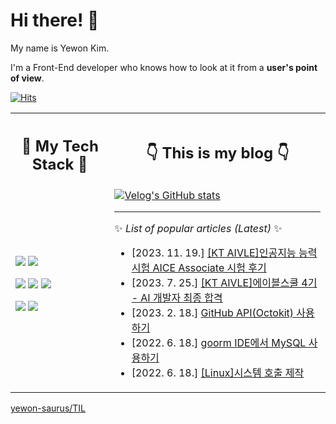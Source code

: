 # Hi there! 👋

My name is Yewon Kim.

I'm a Front-End developer who knows how to look at it from a **user's point of view**.

[![Hits](https://hits.seeyoufarm.com/api/count/incr/badge.svg?url=https%3A%2F%2Fgithub.com%2Fyewon0804%2Fyewon0804&count_bg=%23FF4A9E&title_bg=%23565863&icon=&icon_color=%23E7E7E7&title=hits&edge_flat=false)](https://hits.seeyoufarm.com)

<table>
  <th>
    <h2>👾 My Tech Stack 👾</h2>
  </th>
  <th>
    <h2>👇 This is my blog 👇</h2>
  </th>
  <tr>
    <td>
<img src="https://img.shields.io/badge/React-61DAFB?style=flat-square&logo=React&logoColor=black"/></a>
<img src="https://img.shields.io/badge/JavaScript-F7DF1E?style=flat-square&logo=JavaScript&logoColor=black"/></a>

<img src="https://img.shields.io/badge/Python-3766AB?style=flat-square&logo=Python&logoColor=white"/></a>
<img src="https://img.shields.io/badge/Java-CA4626?style=flat-square&logo=Java&logoColor=white"/></a>
<img src="https://img.shields.io/badge/Kotlin-7F52FF?style=flat-square&logo=Kotlin&logoColor=white"/></a>

<img src="https://img.shields.io/badge/Linux-FCC624?style=flat-square&logo=Linux&logoColor=black"/></a>
<img src="https://img.shields.io/badge/MySQL-4479A1?style=flat-square&logo=MySQL&logoColor=white"/></a>
    </td>
    <td>
[![Velog's GitHub stats](https://velog-readme-stats.vercel.app/api?name=yewon0804)](https://velog.io/@yewon0804)

---

✨ *List of popular articles (Latest)* ✨
- [2023. 11. 19.] [[KT AIVLE]인공지능 능력시험 AICE Associate 시험 후기](https://velog.io/@yewon0804/KT-AIVLE-School인공지능-능력시험-AICE-Associate-시험-후기)
- [2023. 7. 25.] [[KT AIVLE]에이블스쿨 4기 - AI 개발자 최종 합격](https://velog.io/@yewon0804/KT-AIVLE-SchoolKT-에이블스쿨-4기-AI-개발자-트랙-최종-합격)
- [2023. 2. 18.] [GitHub API(Octokit) 사용하기](https://velog.io/@yewon0804/GitHub-APIOctokit-사용하기)
- [2022. 6. 18.] [goorm IDE에서 MySQL 사용하기](https://velog.io/@yewon0804/구름-IDE에서-MySQL-사용하기)
- [2022. 6. 18.] [[Linux]시스템 호출 제작](https://velog.io/@yewon0804/시스템-호출-제작)
    </td>
  </tr>
</table>

<!--
**yewon0804/yewon0804** is a ✨ _special_ ✨ repository because its `README.md` (this file) appears on your GitHub profile.

Here are some ideas to get you started:

- 🔭 I’m currently working on ...
- 🌱 I’m currently learning ...
- 👯 I’m looking to collaborate on ...
- 🤔 I’m looking for help with ...
- 💬 Ask me about ...
- 📫 How to reach me: ...
- 😄 Pronouns: ...
- ⚡ Fun fact: ...
-->

<!-- ![yewon0804's github stats](https://github-readme-stats.vercel.app/api?username=yewon0804&show_icons=true&theme=default) -->
<!--  [![trophy](https://github-profile-trophy.vercel.app/?username=yewon0804)](https://github.com/ryo-ma/github-profile-trophy) -->

[yewon-saurus/TIL](https://github.com/yewon-saurus/TIL)
